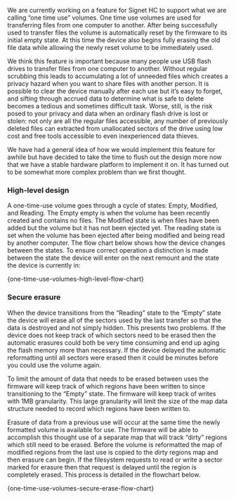 We are currently working on a feature for Signet HC to support what we are calling “one time use” volumes. One time use volumes are used for transferring files from one computer to another. After being successfully used to transfer files the volume is automatically reset by the firmware to its initial empty state. At this time the device also begins fully erasing the old file data while allowing the newly reset volume to be immediately used.

We think this feature is important because many people use USB flash drives to transfer files from one computer to another. Without regular scrubbing this leads to accumulating a lot of unneeded files which creates a privacy hazard when you want to share files with another person. It is possible to clear the device manually after each use but it’s easy to forget, and sifting through accrued data to determine what is safe to delete becomes a tedious and sometimes difficult task. Worse, still, is the risk posed to your privacy and data when an ordinary flash drive is lost or stolen: not only are all the regular files accessible, any number of previously deleted files can extracted from unallocated sectors of the drive using low cost and free tools accessible to even inexperienced data thieves.

We have had a general idea of how we would implement this feature for awhile but have decided to take the time to flush out the design more now that we have a stable hardware platform to implement it on. It has turned out to be somewhat more complex problem than we first thought.

### High-level design

A one-time-use volume goes through a cycle of states: Empty, Modified, and Reading. The Empty empty is when the volume has been recently created and contains no files. The Modified state is when files have been added but the volume but it has not been ejected yet. The reading state is set when the volume has been ejected after being modified and being read by another computer. The flow chart below shows how the device changes between the states. To ensure correct operation a distinction is made between the state the device will enter on the next remount and the state the device is currently in:

{one-time-use-volumes-high-level-flow-chart}


### Secure erasure

When the device transitions from the “Reading” state to the “Empty” state the device will erase all of the sectors used by the last transfer so that the data is destroyed and not simply hidden. This presents two problems. If the device does not keep track of which sectors need to be erased then the automatic erasures could both be very time consuming and end up aging the flash memory more than necessary.  If the device delayed the automatic reformatting until all sectors were erased then it could be minutes before you could use the volume again. 

To limit the amount of data that needs to be erased between uses the firmware will keep track of which regions have been written to since transitioning to the “Empty” state. The firmware will keep track of writes with 1MB granularity. This large granularity will limit the size of the map data structure needed to record which regions have been written to. 

Erasure of data from a previous use will occur at the same time the newly formatted volume is available for use. The firmware will be able to accomplish this thought use of a separate map that will track “dirty” regions which still need to be erased.  Before the volume is reformatted the map of modified regions from the last use is copied to the dirty regions map and then erasure can begin. If the filesystem requests to read or write a sector marked for erasure then that request is delayed until the region is completely erased. This process is detailed in the flowchart below.


{one-time-use-volumes-secure-erase-flow-chart}
